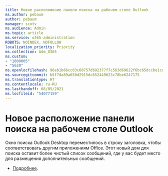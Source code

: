 ```yaml
---
title: Новое расположение панели поиска на рабочем столе Outlook
ms.author: pebaum
author: pebaum
manager: scotv
ms.audience: Admin
ms.topic: article
ms.service: o365-administration
ROBOTS: NOINDEX, NOFOLLOW
localization_priority: Priority
ms.collection: Adm_O365
ms.custom:
- "1800005"
- "5620"
ms.openlocfilehash: 96eb1b66cc03c60757db92377f7c563d69622f6bc65dccbe1cdaba03a8872ff8
ms.sourcegitcommit: b5f7da89a650d2915dc652449623c78be6247175
ms.translationtype: HT
ms.contentlocale: ru-RU
ms.lasthandoff: 08/05/2021
ms.locfileid: "54077159"
---
```

# <a name="new-location-of-the-search-bar-in-outlook-desktop"></a>Новое расположение панели поиска на рабочем столе Outlook

Окно поиска Outlook Desktop переместилось в строку заголовка, чтобы соответствовать другим приложениям Office. Этот новый дом для поиска оставит более чистый список сообщений, где у вас будет место для размещения дополнительных сообщений.
- [Подробнее](https://support.microsoft.com/en-us/office/96fee452-80cd-492d-a35c-5c37584b416b).
